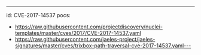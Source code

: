---
id: CVE-2017-14537
pocs:
  - https://raw.githubusercontent.com/projectdiscovery/nuclei-templates/master/cves/2017/CVE-2017-14537.yaml
  - https://raw.githubusercontent.com/jaeles-project/jaeles-signatures/master/cves/trixbox-path-traversal-cve-2017-14537.yaml---
